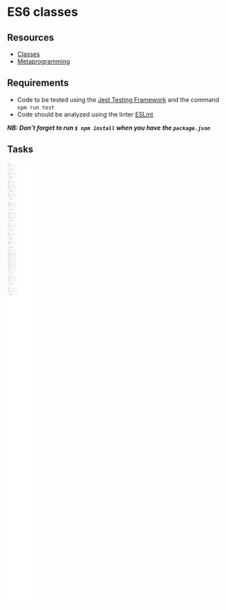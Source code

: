 # ES6 classes
## Resources
* [Classes](https://developer.mozilla.org/en-US/docs/Web/JavaScript/Reference/Classes)
* [Metaprogramming](https://www.keithcirkel.co.uk/metaprogramming-in-es6-symbols/#symbolspecies)

## Requirements
* Code to be tested using the [Jest Testing Framework](https://jestjs.io/) and the command `npm run test`
* Code should be analyzed using the linter [ESLint](https://eslint.org/)

***NB: Don’t forget to run `$ npm install` when you have the `package.json`***

## Tasks
![0x02](./0x02.png)
